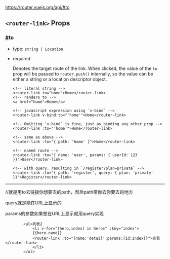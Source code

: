 https://router.vuejs.org/api/#to



## `<router-link>` Props

### [#](https://router.vuejs.org/api/#to)to

- type: `string | Location`

- required

  Denotes the target route of the link. When clicked, the value of the `to` prop will be passed to `router.push()` internally, so the value can be either a string or a location descriptor object.

  ```
  <!-- literal string -->
  <router-link to="home">Home</router-link>
  <!-- renders to -->
  <a href="home">Home</a>
  
  <!-- javascript expression using `v-bind` -->
  <router-link v-bind:to="'home'">Home</router-link>
  
  <!-- Omitting `v-bind` is fine, just as binding any other prop -->
  <router-link :to="'home'">Home</router-link>
  
  <!-- same as above -->
  <router-link :to="{ path: 'home' }">Home</router-link>
  
  <!-- named route -->
  <router-link :to="{ name: 'user', params: { userId: 123 }}">User</router-link>
  
  <!-- with query, resulting in `/register?plan=private` -->
  <router-link :to="{ path: 'register', query: { plan: 'private' }}">Register</router-link>
  ```





-------



//就是用to去链接你想要去的path，然后path带你去你要去的地方



query就是能在URL上显示的

params的参数如果想在URL上显示就用query实现

~~~
        <ul>列表2
            <li v-for="(hero,index) in heros" :key="index">
            {{hero.name}}
            <router-link :to="{name:'detail',params:{id:index}}">查看</router-link>
            </li>
        </ul>
~~~



